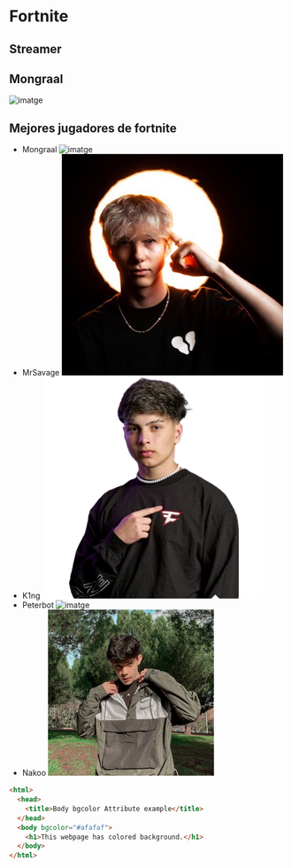 # Fortnite
## Streamer 
## Mongraal 
![imatge](https://github.com/user-attachments/assets/5d904358-bba4-4b38-a80f-5a9a9af1625c)

## Mejores jugadores de fortnite 
+ Mongraal ![imatge](https://github.com/user-attachments/assets/77379aa8-1f57-43b5-9a7b-2b97bca58a63)
+ MrSavage ![imatge](mrsavage.jpg) 
+ K1ng ![imatge](FaZe_K1nG.webp) 
+ Peterbot ![imatge](peterbot.avif)
+ Nakoo ![imatge](nakoo.png)

~~~html
<html>
  <head>
    <title>Body bgcolor Attribute example</title>
  </head>
  <body bgcolor="#afafaf">
    <h1>This webpage has colored background.</h1>
  </body>
</html>
 ~~~
